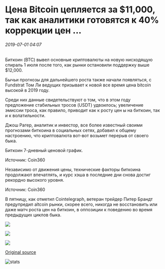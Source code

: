 # Цена Bitcoin цепляется за $11,000, так как аналитики готовятся к 40% коррекции цен ...

###### 2019-07-01 04:07

Биткоин (BTC) вывел основные криптовалюты на новую нисходящую спираль 1 июля после того, как рынки остановили поддержку выше $12,000.

Бычьи прогнозы для дальнейшего роста также начали появляться, с Fundstrat Том Ли ведущих призывает к новой все время цена bitcoin высокой в 2019 году.

Среди них данные свидетельствуют о том, что в этом году предложение стабильных тросов (USDT) удвоилось; увеличение эмиссии троса, как правило, приводит как к росту цен ы на биткоин, так и к волатильности.

Джош Рагер, аналитик и инвестор, все более известный своими прогнозами биткоина в социальных сетях, добавил к общему настроению, что криптовалюта вот-вот возьмет перерыв от своего быка.

Биткоин 7-дневный ценовой график.

Источник: Coin360

Независимо от движения цены, технические факторы биткоина продолжают впечатлять, и курс хэша в последние дни снова достиг рекордно высокого уровня.

Источник: Coin360

В пятницу, как отметил Cointelegraph, ветеран трейдер Питер Брандт предупредил altcoin рынки, скорее всего, никогда не восстановить или даже матч роста цен на биткоин, в оппозиции к поведению во время предыдущих циклов быка.

![](https://s3.cointelegraph.com/storage/uploads/view/c8c78fa4a3ad776d9b77ee89e87b9c6a.png)

![](https://s3.cointelegraph.com/storage/uploads/view/aaf7d7a13a2a59589d86176de84fa378.png)

![](https://s3.cointelegraph.com/storage/uploads/view/27a65af2409e070dbf699af64025a785.png)

[Original source](https://cointelegraph.com/news/bitcoin-price-under-11-000-as-analysts-prepare-for-40-price-correction)

![stats](https://c.statcounter.com/11760860/0/a89fa40b/1/ "stats")